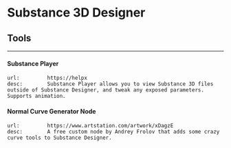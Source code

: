 # Substance 3D Designer

## Tools
___

#### Substance Player

```embed
url:         https://helpx
desc:        Substance Player allows you to view Substance 3D files outside of Substance Designer, and tweak any exposed parameters. Supports animation.
```

#### Normal Curve Generator Node

```embed
url:         https://www.artstation.com/artwork/xDagzE
desc:        A free custom node by Andrey Frolov that adds some crazy curve tools to Substance Designer.
```
